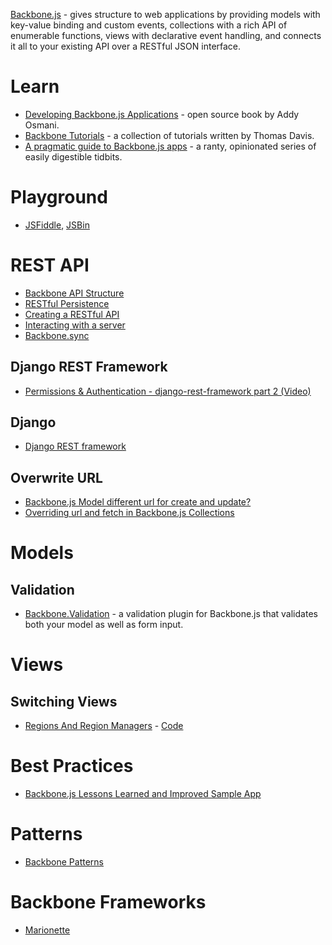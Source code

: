 [Backbone.js](http://backbonejs.org/) - gives structure to web applications by providing models with key-value binding and custom events, collections with a rich API of enumerable functions, views with declarative event handling, and connects it all to your existing API over a RESTful JSON interface.

# Learn
* [Developing Backbone.js Applications](http://addyosmani.github.io/backbone-fundamentals/) - open source book by Addy Osmani.
* [Backbone Tutorials](http://backbonetutorials.com/) - a collection of tutorials written by Thomas Davis.
* [A pragmatic guide to Backbone.js apps](http://pragmatic-backbone.com/) - a ranty, opinionated series of easily digestible tidbits.

# Playground
* [JSFiddle](http://jsfiddle.net/jnf8B/), [JSBin](http://jsbin.com/iwiwox/922/edit)

# REST API

* [Backbone API Structure](http://addyosmani.github.io/backbone-fundamentals/#creating-the-back-end)
* [RESTful Persistence](http://addyosmani.github.io/backbone-fundamentals/#restful-persistence)
* [Creating a RESTful API](http://addyosmani.github.io/backbone-fundamentals/#creating-the-back-end)
* [Interacting with a server](http://addyosmani.github.io/backbone-fundamentals/#talking-to-the-server)
* [Backbone.sync](http://documentcloud.github.io/backbone/#Sync)

## Django REST Framework

* [Permissions & Authentication - django-rest-framework part 2 (Video)](https://godjango.com/43-permissions-authentication-django-rest-framework-part-2/)

## Django

* [Django REST framework](http://www.django-rest-framework.org/)

## Overwrite URL

* [Backbone.js Model different url for create and update?](http://stackoverflow.com/a/8733071/2510374)
* [Overriding url and fetch in Backbone.js Collections](http://japhr.blogspot.de/2011/10/overriding-url-and-fetch-in-backbonejs.html)

# Models

## Validation

* [Backbone.Validation](https://github.com/thedersen/backbone.validation) - a validation plugin for Backbone.js that validates both your model as well as form input.

# Views

## Switching Views
* [Regions And Region Managers](http://lostechies.com/derickbailey/2011/12/12/composite-js-apps-regions-and-region-managers/) - [Code](https://gist.github.com/derickbailey/1468250)

# Best Practices
* [Backbone.js Lessons Learned and Improved Sample App](http://coenraets.org/blog/2012/01/backbone-js-lessons-learned-and-improved-sample-app/)

# Patterns
* [Backbone Patterns](http://ricostacruz.com/backbone-patterns/)

# Backbone Frameworks

* [Marionette](Marionette.md)
